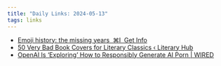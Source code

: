 ```yaml
---
title: "Daily Links: 2024-05-13"
tags: links
---
```


- [Emoji history: the missing years  ⌘I  Get Info](https://blog.gingerbeardman.com/2024/05/10/emoji-history-the-missing-years/)
- [50 Very Bad Book Covers for Literary Classics ‹ Literary  Hub](https://lithub.com/50-very-bad-book-covers-for-literary-classics/)
- [OpenAI Is ‘Exploring’ How to Responsibly Generate AI Porn | WIRED](https://www.wired.com/story/openai-is-exploring-how-to-responsibly-generate-ai-porn/)